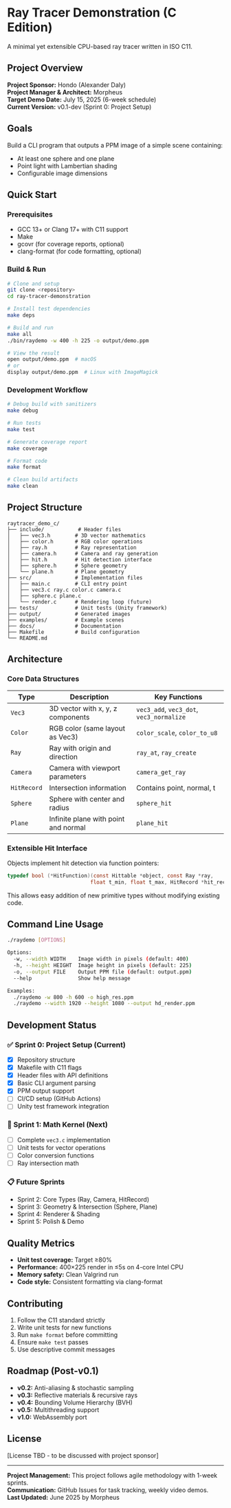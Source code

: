 # Ray Tracer Demonstration (C Edition)

A minimal yet extensible CPU-based ray tracer written in ISO C11.

## Project Overview

**Project Sponsor:** Hondo (Alexander Daly)  
**Project Manager & Architect:** Morpheus  
**Target Demo Date:** July 15, 2025 (6-week schedule)  
**Current Version:** v0.1-dev (Sprint 0: Project Setup)

## Goals

Build a CLI program that outputs a PPM image of a simple scene containing:
- At least one sphere and one plane
- Point light with Lambertian shading
- Configurable image dimensions

## Quick Start

### Prerequisites

- GCC 13+ or Clang 17+ with C11 support
- Make
- gcovr (for coverage reports, optional)
- clang-format (for code formatting, optional)

### Build & Run

```bash
# Clone and setup
git clone <repository>
cd ray-tracer-demonstration

# Install test dependencies
make deps

# Build and run
make all
./bin/raydemo -w 400 -h 225 -o output/demo.ppm

# View the result
open output/demo.ppm  # macOS
# or
display output/demo.ppm  # Linux with ImageMagick
```

### Development Workflow

```bash
# Debug build with sanitizers
make debug

# Run tests
make test

# Generate coverage report
make coverage

# Format code
make format

# Clean build artifacts
make clean
```

## Project Structure

```
raytracer_demo_c/
├── include/           # Header files
│   ├── vec3.h        # 3D vector mathematics
│   ├── color.h       # RGB color operations
│   ├── ray.h         # Ray representation
│   ├── camera.h      # Camera and ray generation
│   ├── hit.h         # Hit detection interface
│   ├── sphere.h      # Sphere geometry
│   └── plane.h       # Plane geometry
├── src/              # Implementation files
│   ├── main.c        # CLI entry point
│   ├── vec3.c ray.c color.c camera.c
│   ├── sphere.c plane.c
│   └── render.c      # Rendering loop (future)
├── tests/            # Unit tests (Unity framework)
├── output/           # Generated images
├── examples/         # Example scenes
├── docs/             # Documentation
├── Makefile          # Build configuration
└── README.md
```

## Architecture

### Core Data Structures

| Type        | Description                              | Key Functions                  |
|-------------|------------------------------------------|--------------------------------|
| `Vec3`      | 3D vector with x, y, z components       | `vec3_add`, `vec3_dot`, `vec3_normalize` |
| `Color`     | RGB color (same layout as Vec3)         | `color_scale`, `color_to_u8`   |
| `Ray`       | Ray with origin and direction            | `ray_at`, `ray_create`         |
| `Camera`    | Camera with viewport parameters          | `camera_get_ray`               |
| `HitRecord` | Intersection information                 | Contains point, normal, t      |
| `Sphere`    | Sphere with center and radius            | `sphere_hit`                   |
| `Plane`     | Infinite plane with point and normal     | `plane_hit`                    |

### Extensible Hit Interface

Objects implement hit detection via function pointers:

```c
typedef bool (*HitFunction)(const Hittable *object, const Ray *ray, 
                           float t_min, float t_max, HitRecord *hit_rec);
```

This allows easy addition of new primitive types without modifying existing code.

## Command Line Usage

```bash
./raydemo [OPTIONS]

Options:
  -w, --width WIDTH    Image width in pixels (default: 400)
  -h, --height HEIGHT  Image height in pixels (default: 225)  
  -o, --output FILE    Output PPM file (default: output.ppm)
  --help               Show help message

Examples:
  ./raydemo -w 800 -h 600 -o high_res.ppm
  ./raydemo --width 1920 --height 1080 --output hd_render.ppm
```

## Development Status

### ✅ Sprint 0: Project Setup (Current)
- [x] Repository structure
- [x] Makefile with C11 flags
- [x] Header files with API definitions
- [x] Basic CLI argument parsing
- [x] PPM output support
- [ ] CI/CD setup (GitHub Actions)
- [ ] Unity test framework integration

### 🔄 Sprint 1: Math Kernel (Next)
- [ ] Complete `vec3.c` implementation
- [ ] Unit tests for vector operations
- [ ] Color conversion functions
- [ ] Ray intersection math

### 📋 Future Sprints
- Sprint 2: Core Types (Ray, Camera, HitRecord)
- Sprint 3: Geometry & Intersection (Sphere, Plane)
- Sprint 4: Renderer & Shading
- Sprint 5: Polish & Demo

## Quality Metrics

- **Unit test coverage:** Target ≥80%
- **Performance:** 400×225 render in ≤5s on 4-core Intel CPU
- **Memory safety:** Clean Valgrind run
- **Code style:** Consistent formatting via clang-format

## Contributing

1. Follow the C11 standard strictly
2. Write unit tests for new functions
3. Run `make format` before committing
4. Ensure `make test` passes
5. Use descriptive commit messages

## Roadmap (Post-v0.1)

- **v0.2:** Anti-aliasing & stochastic sampling
- **v0.3:** Reflective materials & recursive rays  
- **v0.4:** Bounding Volume Hierarchy (BVH)
- **v0.5:** Multithreading support
- **v1.0:** WebAssembly port

## License

[License TBD - to be discussed with project sponsor]

---

**Project Management:** This project follows agile methodology with 1-week sprints.  
**Communication:** GitHub Issues for task tracking, weekly video demos.  
**Last Updated:** June 2025 by Morpheus
